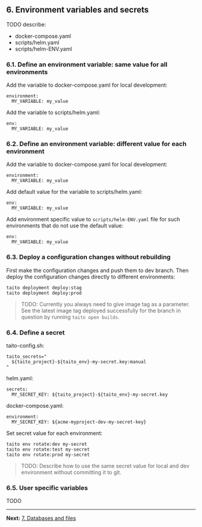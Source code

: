 ## 6. Environment variables and secrets

TODO describe:

- docker-compose.yaml
- scripts/helm.yaml
- scripts/helm-ENV.yaml

### 6.1. Define an environment variable: same value for all environments

Add the variable to docker-compose.yaml for local development:

```shell
environment:
  MY_VARIABLE: my_value
```

Add the variable to scripts/helm.yaml:

```shell
env:
  MY_VARIABLE: my_value
```

### 6.2. Define an environment variable: different value for each environment

Add the variable to docker-compose.yaml for local development:

```shell
environment:
  MY_VARIABLE: my_value
```

Add default value for the variable to scripts/helm.yaml:

```shell
env:
  MY_VARIABLE: my_value
```

Add environment specific value to `scripts/helm-ENV.yaml` file for such environments that do not use the default value:

```shell
env:
  MY_VARIABLE: my_value
```

### 6.3. Deploy a configuration changes without rebuilding

First make the configuration changes and push them to dev branch. Then deploy the configuration changes directly to different environments:

```shell
taito deployment deploy:stag
taito deployment deploy:prod
```

> TODO: Currently you always need to give image tag as a parameter. See the latest image tag deployed successfully for the branch in question by running `taito open builds`.

### 6.4. Define a secret

taito-config.sh:

```shell
taito_secrets="
  ${taito_project}-${taito_env}-my-secret.key:manual
"
```

helm.yaml:

```shell
secrets:
  MY_SECRET_KEY: ${taito_project}-${taito_env}-my-secret.key
```

docker-compose.yaml:

```shell
environment:
  MY_SECRET_KEY: ${acme-myproject-dev-my-secret-key}
```

Set secret value for each environment:

```shell
taito env rotate:dev my-secret
taito env rotate:test my-secret
taito env rotate:prod my-secret
```

> TODO: Describe how to use the same secret value for local and dev environment without committing it to git.

### 6.5. User specific variables

TODO

---

**Next:** [7. Databases and files](07-databases-and-files)
